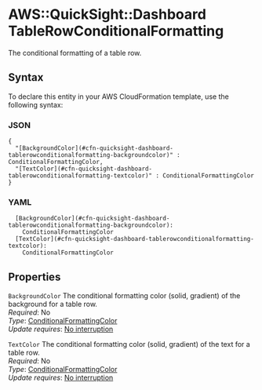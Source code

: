 # AWS::QuickSight::Dashboard TableRowConditionalFormatting<a name="aws-properties-quicksight-dashboard-tablerowconditionalformatting"></a>

The conditional formatting of a table row\.

## Syntax<a name="aws-properties-quicksight-dashboard-tablerowconditionalformatting-syntax"></a>

To declare this entity in your AWS CloudFormation template, use the following syntax:

### JSON<a name="aws-properties-quicksight-dashboard-tablerowconditionalformatting-syntax.json"></a>

```
{
  "[BackgroundColor](#cfn-quicksight-dashboard-tablerowconditionalformatting-backgroundcolor)" : ConditionalFormattingColor,
  "[TextColor](#cfn-quicksight-dashboard-tablerowconditionalformatting-textcolor)" : ConditionalFormattingColor
}
```

### YAML<a name="aws-properties-quicksight-dashboard-tablerowconditionalformatting-syntax.yaml"></a>

```
  [BackgroundColor](#cfn-quicksight-dashboard-tablerowconditionalformatting-backgroundcolor): 
    ConditionalFormattingColor
  [TextColor](#cfn-quicksight-dashboard-tablerowconditionalformatting-textcolor): 
    ConditionalFormattingColor
```

## Properties<a name="aws-properties-quicksight-dashboard-tablerowconditionalformatting-properties"></a>

`BackgroundColor`  <a name="cfn-quicksight-dashboard-tablerowconditionalformatting-backgroundcolor"></a>
The conditional formatting color \(solid, gradient\) of the background for a table row\.  
*Required*: No  
*Type*: [ConditionalFormattingColor](aws-properties-quicksight-dashboard-conditionalformattingcolor.md)  
*Update requires*: [No interruption](https://docs.aws.amazon.com/AWSCloudFormation/latest/UserGuide/using-cfn-updating-stacks-update-behaviors.html#update-no-interrupt)

`TextColor`  <a name="cfn-quicksight-dashboard-tablerowconditionalformatting-textcolor"></a>
The conditional formatting color \(solid, gradient\) of the text for a table row\.  
*Required*: No  
*Type*: [ConditionalFormattingColor](aws-properties-quicksight-dashboard-conditionalformattingcolor.md)  
*Update requires*: [No interruption](https://docs.aws.amazon.com/AWSCloudFormation/latest/UserGuide/using-cfn-updating-stacks-update-behaviors.html#update-no-interrupt)
